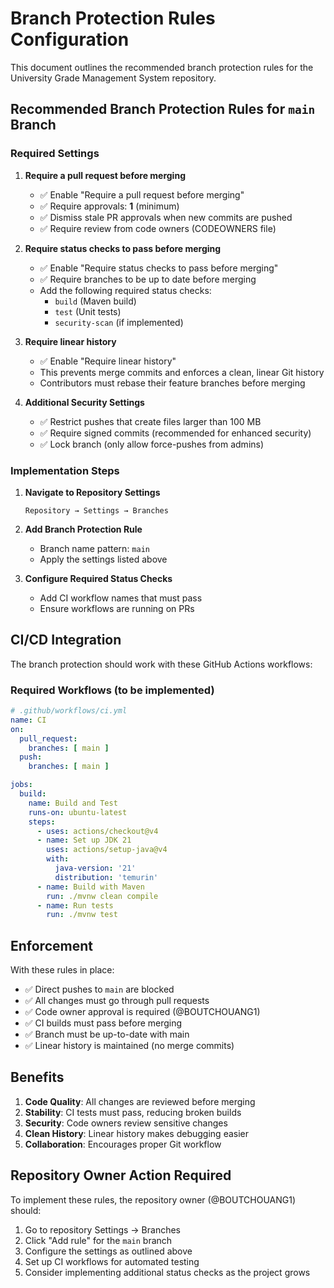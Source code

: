 # Branch Protection Rules Configuration

This document outlines the recommended branch protection rules for the University Grade Management System repository.

## Recommended Branch Protection Rules for `main` Branch

### Required Settings

1. **Require a pull request before merging**
   - ✅ Enable "Require a pull request before merging"
   - ✅ Require approvals: **1** (minimum)
   - ✅ Dismiss stale PR approvals when new commits are pushed
   - ✅ Require review from code owners (CODEOWNERS file)

2. **Require status checks to pass before merging**
   - ✅ Enable "Require status checks to pass before merging"
   - ✅ Require branches to be up to date before merging
   - Add the following required status checks:
     - `build` (Maven build)
     - `test` (Unit tests)
     - `security-scan` (if implemented)

3. **Require linear history**
   - ✅ Enable "Require linear history"
   - This prevents merge commits and enforces a clean, linear Git history
   - Contributors must rebase their feature branches before merging

4. **Additional Security Settings**
   - ✅ Restrict pushes that create files larger than 100 MB
   - ✅ Require signed commits (recommended for enhanced security)
   - ✅ Lock branch (only allow force-pushes from admins)

### Implementation Steps

1. **Navigate to Repository Settings**
   ```
   Repository → Settings → Branches
   ```

2. **Add Branch Protection Rule**
   - Branch name pattern: `main`
   - Apply the settings listed above

3. **Configure Required Status Checks**
   - Add CI workflow names that must pass
   - Ensure workflows are running on PRs

## CI/CD Integration

The branch protection should work with these GitHub Actions workflows:

### Required Workflows (to be implemented)

```yaml
# .github/workflows/ci.yml
name: CI
on:
  pull_request:
    branches: [ main ]
  push:
    branches: [ main ]

jobs:
  build:
    name: Build and Test
    runs-on: ubuntu-latest
    steps:
      - uses: actions/checkout@v4
      - name: Set up JDK 21
        uses: actions/setup-java@v4
        with:
          java-version: '21'
          distribution: 'temurin'
      - name: Build with Maven
        run: ./mvnw clean compile
      - name: Run tests
        run: ./mvnw test
```

## Enforcement

With these rules in place:

- ✅ Direct pushes to `main` are blocked
- ✅ All changes must go through pull requests
- ✅ Code owner approval is required (@BOUTCHOUANG1)
- ✅ CI builds must pass before merging
- ✅ Branch must be up-to-date with main
- ✅ Linear history is maintained (no merge commits)

## Benefits

1. **Code Quality**: All changes are reviewed before merging
2. **Stability**: CI tests must pass, reducing broken builds
3. **Security**: Code owners review sensitive changes
4. **Clean History**: Linear history makes debugging easier
5. **Collaboration**: Encourages proper Git workflow

## Repository Owner Action Required

To implement these rules, the repository owner (@BOUTCHOUANG1) should:

1. Go to repository Settings → Branches
2. Click "Add rule" for the `main` branch
3. Configure the settings as outlined above
4. Set up CI workflows for automated testing
5. Consider implementing additional status checks as the project grows
